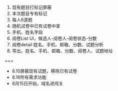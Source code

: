 1. 现有题目打标记屏蔽
2. 本次题目专有标记
3. 每人6道题
4. 随机试卷中已有试卷中拿
5. 手机、姓名字段
6. 阅卷List UI，候选人-阅卷人-阅卷状态-分数
7. 阅卷detail 姓名、手机、邮箱、分数、试题分析
8. 导出，姓名、手机、邮箱、分数、阅卷人、试题地址

===

* 8.10屏蔽现有试题，移除已有试卷
* 8.16所有需求功能
* 8月15日开始，域名进闯关